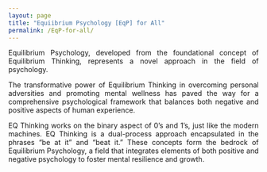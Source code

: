 ```yaml
---
layout: page
title: "Equiibrium Psychology [EqP] for All"
permalink: /EqP-for-all/
---
```


<div align="justify">

Equilibrium Psychology, developed from the foundational concept of Equilibrium Thinking, represents a novel approach in the field of psychology. 


The transformative power of Equilibrium Thinking in overcoming personal adversities and promoting mental wellness has paved the way for a comprehensive psychological framework that balances both negative and positive aspects of human experience.


EQ Thinking works on the binary aspect of 0’s and 1’s, just like the modern machines. EQ Thinking is a dual-process approach encapsulated in the phrases “be at it” and “beat it.” These concepts form the bedrock of Equilibrium Psychology, a field that integrates elements of both positive and negative psychology to foster mental resilience and growth.

</div>
